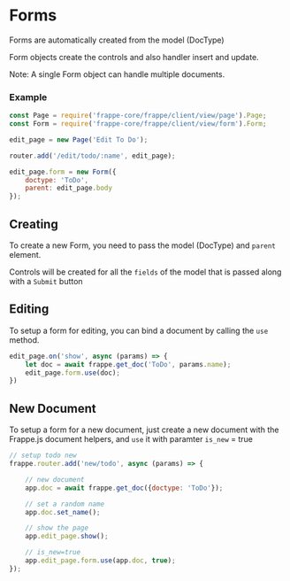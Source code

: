 # Forms

Forms are automatically created from the model (DocType)

Form objects create the controls and also handler insert and update.

Note: A single Form object can handle multiple documents.

### Example

```js
const Page = require('frappe-core/frappe/client/view/page').Page;
const Form = require('frappe-core/frappe/client/view/form').Form;

edit_page = new Page('Edit To Do');

router.add('/edit/todo/:name', edit_page);

edit_page.form = new Form({
	doctype: 'ToDo',
	parent: edit_page.body
});
```

## Creating

To create a new Form, you need to pass the model (DocType) and `parent` element.

Controls will be created for all the `fields` of the model that is passed along with a `Submit` button

## Editing

To setup a form for editing, you can bind a document by calling the `use` method.

```js
edit_page.on('show', async (params) => {
	let doc = await frappe.get_doc('ToDo', params.name);
	edit_page.form.use(doc);
})
```

## New Document

To setup a form for a new document, just create a new document with the Frappe.js document helpers, and `use` it with paramter `is_new` = true

```js
// setup todo new
frappe.router.add('new/todo', async (params) => {

	// new document
	app.doc = await frappe.get_doc({doctype: 'ToDo'});

	// set a random name
	app.doc.set_name();

	// show the page
	app.edit_page.show();

	// is_new=true
	app.edit_page.form.use(app.doc, true);
});
```